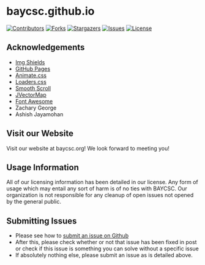 # baycsc.github.io
[![Contributors][contributors-shield]][contributors-url]
[![Forks][forks-shield]][forks-url]
[![Stargazers][stars-shield]][stars-url]
[![Issues][issues-shield]][issues-url]
[![License][license-shield]][license-url]

[contributors-shield]: https://img.shields.io/github/contributors/othneildrew/Best-README-Template.svg?style=flat-square
[contributors-url]: https://github.com/baycsc/baycsc.github.io/graphs/contributors
[forks-shield]: https://img.shields.io/github/forks/othneildrew/Best-README-Template.svg?style=flat-square
[forks-url]: https://github.com/baycsc/baycsc.github.io/network/members
[issues-shield]: https://img.shields.io/github/issues/othneildrew/Best-README-Template.svg?style=flat-square
[issues-url]: https://github.com/baycsc/baycsc.github.io/issues
[license-shield]: https://img.shields.io/github/license/othneildrew/Best-README-Template.svg?style=flat-square
[license-url]: https://github.com/baycsc/baycsc.github.io/blob/master/LICENSE.txt
[stars-shield]: https://img.shields.io/github/stars/othneildrew/Best-README-Template.svg?style=flat-square
[stars-url]: https://github.com/baycsc/baycsc.github.io/stargazers

## Acknowledgements
* [Img Shields](https://shields.io)
* [GitHub Pages](https://pages.github.com)
* [Animate.css](https://daneden.github.io/animate.css)
* [Loaders.css](https://connoratherton.com/loaders)
* [Smooth Scroll](https://github.com/cferdinandi/smooth-scroll)
* [JVectorMap](http://jvectormap.com)
* [Font Awesome](https://fontawesome.com)
* Zachary George
* Ashish Jayamohan

## Visit our Website
Visit our website at baycsc.org! We look forward to meeting you!

## Usage Information
All of our licensing information has been detailed in our license. Any form of usage which may entail any sort of harm is of no ties with BAYCSC. Our organization is not responsible for any cleanup of open issues not opened by the general public.

## Submitting Issues
* Please see how to [submit an issue on Github](https://help.github.com/en/github/managing-your-work-on-github/creating-an-issue)
* After this, please check whether or not that issue has been fixed in post or check if this issue is something you can solve without a specific issue
* If absolutely nothing else, please submit an issue as is detailed above.
